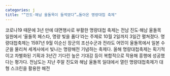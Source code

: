 ```yaml
---
categories: j
title: "“진도·해남 울돌목이 들썩였다”…돌아온 명량대첩 축제"
---
```

코로나19 때문에 3년 만에 대면행사로 부활한 명량대첩 축제는 전남 진도‧해남 울돌목 일원에서 ‘울돌목 페스타, 명량 빛을 품다’라는 주제로 10월 2일까지 3일간 펼쳐졌다. 명량대첩축제는 1597년 9월 이순신 장군의 조선수군과 전라도 어민이 울돌목에서 일본 수군을 물리쳐 세계사에서 빛나는 명량해전 기념하는 축제다. 올해 명량대첩축제는 획기적이고 차별화된 기획과 3년간 기다린 높은 기대감 등이 복합적으로 작용해 흥행에 성공했다는 평가다. 전남도는 지난 주말 진도와 해남 울돌목 일대에서 열린 명량대첩축제가 대형 스크린을 활용한 해전